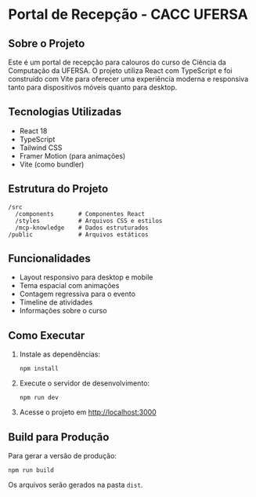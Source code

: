 # Portal de Recepção - CACC UFERSA

## Sobre o Projeto

Este é um portal de recepção para calouros do curso de Ciência da Computação da UFERSA. O projeto utiliza React com TypeScript e foi construído com Vite para oferecer uma experiência moderna e responsiva tanto para dispositivos móveis quanto para desktop.

## Tecnologias Utilizadas

- React 18
- TypeScript
- Tailwind CSS
- Framer Motion (para animações)
- Vite (como bundler)

## Estrutura do Projeto

```
/src
  /components       # Componentes React
  /styles           # Arquivos CSS e estilos
  /mcp-knowledge    # Dados estruturados
/public             # Arquivos estáticos
```

## Funcionalidades

- Layout responsivo para desktop e mobile
- Tema espacial com animações
- Contagem regressiva para o evento
- Timeline de atividades
- Informações sobre o curso

## Como Executar

1. Instale as dependências:
   ```
   npm install
   ```

2. Execute o servidor de desenvolvimento:
   ```
   npm run dev
   ```

3. Acesse o projeto em [http://localhost:3000](http://localhost:3000)

## Build para Produção

Para gerar a versão de produção:

```
npm run build
```

Os arquivos serão gerados na pasta `dist`.